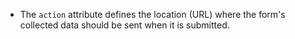 - The `action` attribute defines the location (URL) where the form's collected data should be sent when it is submitted.